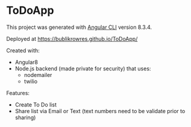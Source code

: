 # ToDoApp

This project was generated with [Angular CLI](https://github.com/angular/angular-cli) version 8.3.4.

Deployed at https://bublikrowres.github.io/ToDoApp/

Created with: 
- Angular8
- Node.js backend (made private for security) that uses: 
    - nodemailer
    - twilio
    
Features:
- Create To Do list
- Share list via Email or Text 
    (text numbers need to be validate prior to sharing)
